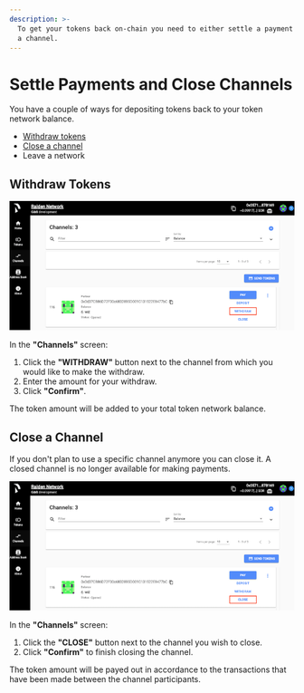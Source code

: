 ```yaml
---
description: >-
  To get your tokens back on-chain you need to either settle a payment or close
  a channel.
---
```


# Settle Payments and Close Channels

You have a couple of ways for depositing tokens back to your token network balance.

* [Withdraw tokens](close-channels-and-settle-payments.md#withdraw-tokens)
* [Close a channel](close-channels-and-settle-payments.md#close-a-channel)
* Leave a network

## Withdraw Tokens

![](../.gitbook/assets/web_ui_withdraw_tokens.png)

In the **"Channels"** screen:

1. Click the **"WITHDRAW"** button next to the channel from which you would like to make the withdraw.
2. Enter the amount for your withdraw.
3. Click **"Confirm"**.

The token amount will be added to your total token network balance.

## Close a Channel

If you don't plan to use a specific channel anymore you can close it. A closed channel is no longer available for making payments.

![](../.gitbook/assets/web_ui_close_channel.png)

In the **"Channels"** screen:

1. Click the **"CLOSE"** button next to the channel you wish to close.
2. Click **"Confirm"** to finish closing the channel.

The token amount will be payed out in accordance to the transactions that have been made between the channel participants.

